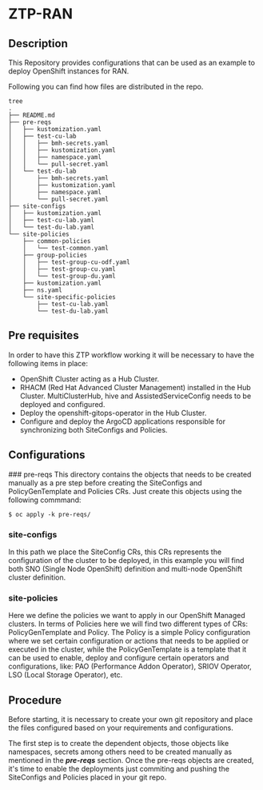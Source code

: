 # ZTP-RAN

## Description
This Repository provides configurations that can be used as an example to deploy OpenShift instances for RAN.

Following you can find how files are distributed in the repo.
```
tree
.
├── README.md
├── pre-reqs
│   ├── kustomization.yaml
│   ├── test-cu-lab
│   │   ├── bmh-secrets.yaml
│   │   ├── kustomization.yaml
│   │   ├── namespace.yaml
│   │   └── pull-secret.yaml
│   └── test-du-lab
│       ├── bmh-secrets.yaml
│       ├── kustomization.yaml
│       ├── namespace.yaml
│       └── pull-secret.yaml
├── site-configs
│   ├── kustomization.yaml
│   ├── test-cu-lab.yaml
│   └── test-du-lab.yaml
└── site-policies
    ├── common-policies
    │   └── test-common.yaml
    ├── group-policies
    │   ├── test-group-cu-odf.yaml
    │   ├── test-group-cu.yaml
    │   └── test-group-du.yaml
    ├── kustomization.yaml
    ├── ns.yaml
    └── site-specific-policies
        ├── test-cu-lab.yaml
        └── test-du-lab.yaml
```
## Pre requisites
In order to have this ZTP workflow working it will be necessary to have the following items in place:
- OpenShift Cluster acting as a Hub Cluster.
- RHACM (Red Hat Advanced Cluster Management) installed in the Hub Cluster. MultiClusterHub, hive and AssistedServiceConfig needs to be deployed and configured.
- Deploy the openshift-gitops-operator in the Hub Cluster.
- Configure and deploy the ArgoCD applications responsible for synchronizing both SiteConfigs and Policies.

## Configurations

### pre-reqs
This directory contains the objects that needs to be created manually as a pre step before creating the SiteConfigs and PolicyGenTemplate and Policies CRs.
Just create this objects using the following commmand:
```
$ oc apply -k pre-reqs/
```

### site-configs
In this path we place the SiteConfig CRs, this CRs represents the configuration of the cluster to be deployed, in this example you will find both SNO (Single Node OpenShift) definition and multi-node OpenShift cluster definition.

### site-policies
Here we define the policies we want to apply in our OpenShift Managed clusters. In terms of Policies here we will find two different types of CRs: PolicyGenTemplate and Policy.
The Policy is a simple Policy configuration where we set certain configuration or actions that needs to be applied or executed in the cluster, while the PolicyGenTemplate is a template that it can be used to enable, deploy and configure certain operators and configurations, like: PAO (Performance Addon Operator), SRIOV Operator, LSO (Local Storage Operator), etc.

## Procedure
Before starting, it is necessary to create your own git repository and place the files configured based on your requirements and configurations.

The first step is to create the dependent objects, those objects like namespaces, secrets among others need to be created manually as mentioned in the ***pre-reqs*** section.
Once the pre-reqs objects are created, it's time to enable the deployments just commiting and pushing the SiteConfigs and Policies placed in your git repo.
